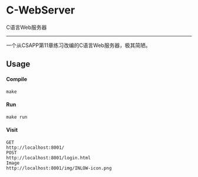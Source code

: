 # C-WebServer
C语言Web服务器

-------------

一个从CSAPP第11章练习改编的C语言Web服务器，极其简陋。

## Usage

#### Compile
```
make
```

#### Run
```
make run
```

#### Visit
```
GET
http://localhost:8001/
POST
http://localhost:8001/login.html
Image
http://localhost:8001/img/INLOW-icon.png
```
